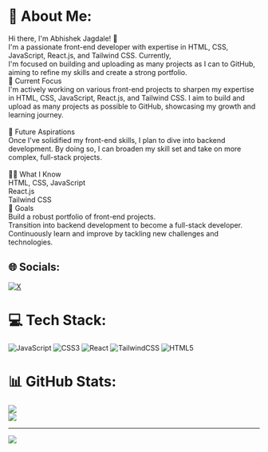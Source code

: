 # 💫 About Me:
Hi there, I'm Abhishek Jagdale! 👋<br>I'm a passionate front-end developer with expertise in HTML, CSS, JavaScript, React.js, and Tailwind CSS. Currently,<br>I'm focused on building and uploading as many projects as I can to GitHub, aiming to refine my skills and create a strong portfolio.<br>🔭 Current Focus<br>I'm actively working on various front-end projects to sharpen my expertise in HTML, CSS, JavaScript, React.js, and Tailwind CSS. I aim to build and upload as many projects as possible to GitHub, showcasing my growth and learning journey.<br><br>🌱 Future Aspirations<br>Once I've solidified my front-end skills, I plan to dive into backend development. By doing so, I can broaden my skill set and take on more complex, full-stack projects.<br><br>👨‍💻 What I Know<br>HTML, CSS, JavaScript<br>React.js<br>Tailwind CSS<br>🚀 Goals<br>Build a robust portfolio of front-end projects.<br>Transition into backend development to become a full-stack developer.<br>Continuously learn and improve by tackling new challenges and technologies.<br>


## 🌐 Socials:
[![X](https://img.shields.io/badge/X-black.svg?logo=X&logoColor=white)](https://x.com/https://x.com/Abhishekcoder) 

# 💻 Tech Stack:
![JavaScript](https://img.shields.io/badge/javascript-%23323330.svg?style=for-the-badge&logo=javascript&logoColor=%23F7DF1E) ![CSS3](https://img.shields.io/badge/css3-%231572B6.svg?style=for-the-badge&logo=css3&logoColor=white) ![React](https://img.shields.io/badge/react-%2320232a.svg?style=for-the-badge&logo=react&logoColor=%2361DAFB) ![TailwindCSS](https://img.shields.io/badge/tailwindcss-%2338B2AC.svg?style=for-the-badge&logo=tailwind-css&logoColor=white) ![HTML5](https://img.shields.io/badge/html5-%23E34F26.svg?style=for-the-badge&logo=html5&logoColor=white)
# 📊 GitHub Stats:

![](https://github-readme-streak-stats.herokuapp.com/?user=Abhishek-jagdale&theme=dark&hide_border=false)<br/>
![](https://github-readme-stats.vercel.app/api/top-langs/?username=Abhishek-jagdale&theme=dark&hide_border=false&include_all_commits=false&count_private=false&layout=compact)

---
[![](https://visitcount.itsvg.in/api?id=Abhishek-jagdale&icon=0&color=0)](https://visitcount.itsvg.in)

<!-- Proudly created with GPRM ( https://gprm.itsvg.in ) -->

